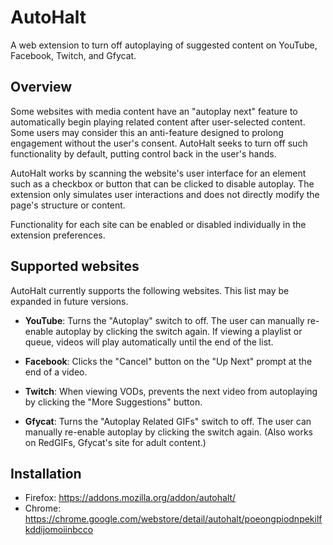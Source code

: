 # AutoHalt

A web extension to turn off autoplaying of suggested content on YouTube,
Facebook, Twitch, and Gfycat.

## Overview

Some websites with media content have an "autoplay next" feature to
automatically begin playing related content after user-selected content. Some
users may consider this an anti-feature designed to prolong engagement without
the user's consent. AutoHalt seeks to turn off such functionality by default,
putting control back in the user's hands.

AutoHalt works by scanning the website's user interface for an element such as
a checkbox or button that can be clicked to disable autoplay. The extension
only simulates user interactions and does not directly modify the page's
structure or content.

Functionality for each site can be enabled or disabled individually in the
extension preferences.

## Supported websites

AutoHalt currently supports the following websites. This list may be expanded
in future versions.

* **YouTube**: Turns the "Autoplay" switch to off. The user can manually
  re-enable autoplay by clicking the switch again. If viewing a playlist or
  queue, videos will play automatically until the end of the list.

* **Facebook**: Clicks the "Cancel" button on the "Up Next" prompt at the end
  of a video.

* **Twitch**: When viewing VODs, prevents the next video from autoplaying by
  clicking the "More Suggestions" button.

* **Gfycat**: Turns the "Autoplay Related GIFs" switch to off. The user can
  manually re-enable autoplay by clicking the switch again. (Also works on
  RedGIFs, Gfycat's site for adult content.)

## Installation

* Firefox: https://addons.mozilla.org/addon/autohalt/
* Chrome: https://chrome.google.com/webstore/detail/autohalt/poeongpiodnpekilfkddijomoiinbcco

